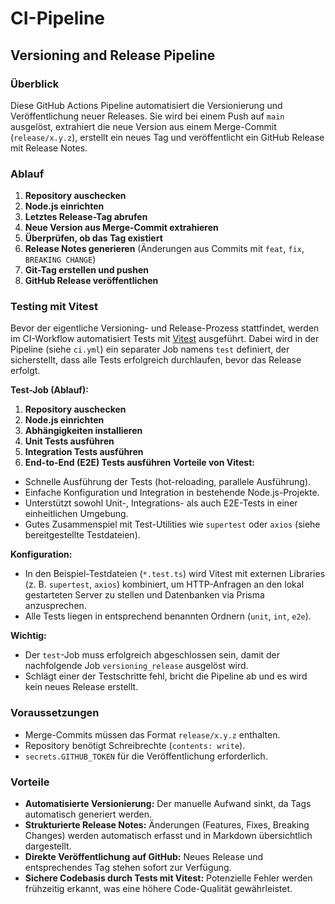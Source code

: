 # CI-Pipeline

## Versioning and Release Pipeline

### Überblick

Diese GitHub Actions Pipeline automatisiert die Versionierung und Veröffentlichung neuer Releases. Sie wird bei einem Push auf `main` ausgelöst, extrahiert die neue Version aus einem Merge-Commit (`release/x.y.z`), erstellt ein neues Tag und veröffentlicht ein GitHub Release mit Release Notes.

### Ablauf

1. **Repository auschecken**
2. **Node.js einrichten**
3. **Letztes Release-Tag abrufen**
4. **Neue Version aus Merge-Commit extrahieren**
5. **Überprüfen, ob das Tag existiert**
6. **Release Notes generieren** (Änderungen aus Commits mit `feat`, `fix`, `BREAKING CHANGE`)
7. **Git-Tag erstellen und pushen**
8. **GitHub Release veröffentlichen**

### Testing mit Vitest

Bevor der eigentliche Versioning- und Release-Prozess stattfindet, werden im CI-Workflow automatisiert Tests mit [Vitest](https://vitest.dev/) ausgeführt. Dabei wird in der Pipeline (siehe `ci.yml`) ein separater Job namens `test` definiert, der sicherstellt, dass alle Tests erfolgreich durchlaufen, bevor das Release erfolgt.

**Test-Job (Ablauf):**

1. **Repository auschecken**
2. **Node.js einrichten**
3. **Abhängigkeiten installieren**
4. **Unit Tests ausführen**
5. **Integration Tests ausführen**
6. **End-to-End (E2E) Tests ausführen**
   **Vorteile von Vitest:**

- Schnelle Ausführung der Tests (hot-reloading, parallele Ausführung).
- Einfache Konfiguration und Integration in bestehende Node.js-Projekte.
- Unterstützt sowohl Unit-, Integrations- als auch E2E-Tests in einer einheitlichen Umgebung.
- Gutes Zusammenspiel mit Test-Utilities wie `supertest` oder `axios` (siehe bereitgestellte Testdateien).

**Konfiguration:**

- In den Beispiel-Testdateien (`*.test.ts`) wird Vitest mit externen Libraries (z. B. `supertest`, `axios`) kombiniert, um HTTP-Anfragen an den lokal gestarteten Server zu stellen und Datenbanken via Prisma anzusprechen.
- Alle Tests liegen in entsprechend benannten Ordnern (`unit`, `int`, `e2e`).

**Wichtig:**

- Der `test`-Job muss erfolgreich abgeschlossen sein, damit der nachfolgende Job `versioning_release` ausgelöst wird.
- Schlägt einer der Testschritte fehl, bricht die Pipeline ab und es wird kein neues Release erstellt.

### Voraussetzungen

- Merge-Commits müssen das Format `release/x.y.z` enthalten.
- Repository benötigt Schreibrechte (`contents: write`).
- `secrets.GITHUB_TOKEN` für die Veröffentlichung erforderlich.

### Vorteile

- **Automatisierte Versionierung:** Der manuelle Aufwand sinkt, da Tags automatisch generiert werden.
- **Strukturierte Release Notes:** Änderungen (Features, Fixes, Breaking Changes) werden automatisch erfasst und in Markdown übersichtlich dargestellt.
- **Direkte Veröffentlichung auf GitHub:** Neues Release und entsprechendes Tag stehen sofort zur Verfügung.
- **Sichere Codebasis durch Tests mit Vitest:** Potenzielle Fehler werden frühzeitig erkannt, was eine höhere Code-Qualität gewährleistet.
